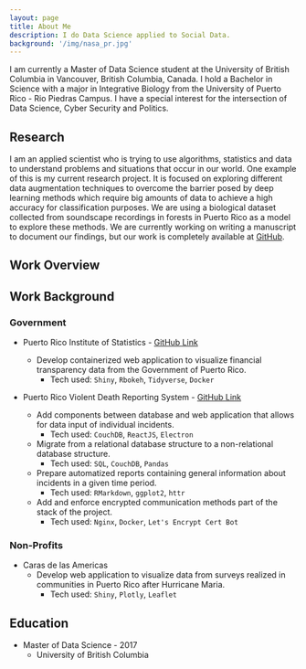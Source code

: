 ```yaml
---
layout: page
title: About Me
description: I do Data Science applied to Social Data.
background: '/img/nasa_pr.jpg'
---
```


I am currently a Master of Data Science student at the University 
of British Columbia in Vancouver, British Columbia, Canada. I hold a 
Bachelor in Science with a major in Integrative Biology from the University
of Puerto Rico - Rio Piedras Campus. I have a special interest for the 
intersection of Data Science, Cyber Security and Politics.

## Research

I am an applied scientist who is trying to use algorithms, statistics and data to understand problems and situations that occur in our world. One example of this is my current research project. It is focused on exploring different data augmentation techniques to overcome the barrier posed by deep learning methods which require big amounts of data to achieve a high accuracy for classification purposes. We are using a biological dataset collected from soundscape recordings in forests in Puerto Rico as a model to explore these methods. We are currently working on writing a manuscript to document our findings, but our work is completely available at [GitHub](https://github.com/ian-flores/Deep-Learning-Species-Identification).



## Work Overview


## Work Background

### Government
* Puerto Rico Institute of Statistics - [GitHub Link](https://github.com/ian-flores/TransparenciaFinanciera)
    * Develop containerized web application to visualize financial transparency data from the Government of Puerto Rico.
      * Tech used: `Shiny`, `Rbokeh`, `Tidyverse`, `Docker`

* Puerto Rico Violent Death Reporting System - [GitHub Link]()
   * Add components between database and web application that allows for data input of individual incidents.
      * Tech used: `CouchDB`, `ReactJS`, `Electron`
   * Migrate from a relational database structure to a non-relational database structure.
      * Tech used: `SQL`, `CouchDB`, `Pandas`
   * Prepare automatized reports containing general information about incidents in a given time period.
      * Tech used: `RMarkdown`, `ggplot2`, `httr`
   * Add and enforce encrypted communication methods part of the stack of the project.
      * Tech used: `Nginx`, `Docker`, `Let's Encrypt Cert Bot`
### Non-Profits
* Caras de las Americas
   * Develop web application to visualize data from surveys realized in communities in Puerto Rico after Hurricane Maria.
      * Tech used: `Shiny`, `Plotly`, `Leaflet`
      
## Education

* Master of Data Science - 2017
   * University of British Columbia
   
